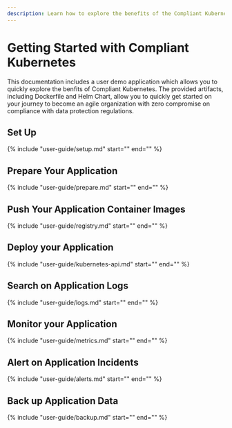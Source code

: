```yaml
---
description: Learn how to explore the benefits of the Compliant Kubernetes platform, helping you reach compliance targets as well as agile software development.
---
```


# Getting Started with Compliant Kubernetes

This documentation includes a user demo application which allows you to quickly explore the benfits of Compliant Kubernetes. The provided artifacts, including Dockerfile and Helm Chart, allow you to quickly get started on your journey to become an agile organization with zero compromise on compliance with data protection regulations.

## Set Up

{%
    include "user-guide/setup.md"
    start="<!--user-demo-setup-start-->"
    end="<!--user-demo-setup-end-->"
%}

## Prepare Your Application

{%
    include "user-guide/prepare.md"
    start="<!--user-demo-overview-start-->"
    end="<!--user-demo-overview-end-->"
%}

## Push Your Application Container Images

{%
    include "user-guide/registry.md"
    start="<!--user-demo-registry-start-->"
    end="<!--user-demo-registry-end-->"
%}

## Deploy your Application

{%
    include "user-guide/kubernetes-api.md"
    start="<!--user-demo-kubernetes-api-start-->"
    end="<!--user-demo-kubernetes-api-end-->"
%}

## Search on Application Logs

{%
    include "user-guide/logs.md"
    start="<!--user-demo-logs-start-->"
    end="<!--user-demo-logs-end-->"
%}

## Monitor your Application

{%
    include "user-guide/metrics.md"
    start="<!--user-demo-metrics-start-->"
    end="<!--user-demo-metrics-end-->"
%}

## Alert on Application Incidents

{%
    include "user-guide/alerts.md"
    start="<!--user-demo-alerts-start-->"
    end="<!--user-demo-alerts-end-->"
%}

## Back up Application Data

{%
    include "user-guide/backup.md"
    start="<!--user-demo-backup-start-->"
    end="<!--user-demo-backup-end-->"
%}
